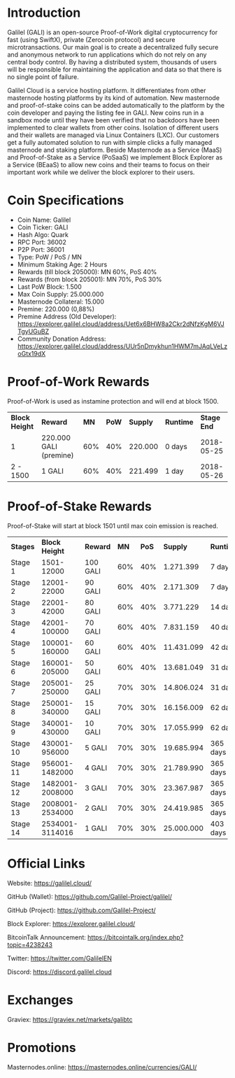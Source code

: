 # Introduction

Galilel (GALI) is an open-source Proof-of-Work digital cryptocurrency for fast (using SwiftX), private (Zerocoin protocol) and secure microtransactions. Our main goal is to create a decentralized fully secure and anonymous network to run applications which do not rely on any central body control. By having a distributed system, thousands of users will be responsible for maintaining the application and data so that there is no single point of failure.

Galilel Cloud is a service hosting platform. It differentiates from other masternode hosting platforms by its kind of automation. New masternode and proof-of-stake coins can be added automatically to the platform by the coin developer and paying the listing fee in GALI. New coins run in a sandbox mode until they have been verified that no backdoors have been implemented to clear wallets from other coins. Isolation of different users and their wallets are managed via Linux Containers (LXC). Our customers get a fully automated solution to run with simple clicks a fully managed masternode and staking platform. Beside Masternode as a Service (MaaS) and Proof-of-Stake as a Service (PoSaaS) we implement Block Explorer as a Service (BEaaS) to allow new coins and their teams to focus on their important work while we deliver the block explorer to their users.

# Coin Specifications

* Coin Name: Galilel
* Coin Ticker: GALI
* Hash Algo: Quark
* RPC Port: 36002
* P2P Port: 36001
* Type: PoW / PoS / MN
* Minimum Staking Age: 2 Hours
* Rewards (till block 205000): MN 60%, PoS 40%
* Rewards (from block 205001): MN 70%, PoS 30%
* Last PoW Block: 1.500
* Max Coin Supply: 25.000.000
* Masternode Collateral: 15.000
* Premine: 220.000 (0,88%)
* Premine Address (Old Developer): https://explorer.galilel.cloud/address/Uet6x6BHW8a2Ckr2dNfzKgM6VJTgyUGuBZ
* Community Donation Address: https://explorer.galilel.cloud/address/UUr5nDmykhun1HWM7mJAqLVeLzoGtx19dX

# Proof-of-Work Rewards

Proof-of-Work is used as instamine protection and will end at block 1500.

<table>
  <tr>
    <td><b>Block Height</b></td>
    <td><b>Reward</b></td>
    <td><b>MN</b></td>
    <td><b>PoW</b></td>
    <td><b>Supply</b></td>
    <td><b>Runtime</b></td>
    <td><b>Stage End</b></td>
  </tr>
  <tr>
    <td>1</td>
    <td>220.000 GALI (premine)</td>
    <td>60%</td>
    <td>40%</td>
    <td>220.000</td>
    <td>0 days</td>
    <td>2018-05-25</td>
  </tr>
  <tr>
    <td>2 - 1500</td>
    <td>1 GALI</td>
    <td>60%</td>
    <td>40%</td>
    <td>221.499</td>
    <td>1 day</td>
    <td>2018-05-26</td>
  </tr>
</table>

# Proof-of-Stake Rewards

Proof-of-Stake will start at block 1501 until max coin emission is reached.

<table>
  <tr>
    <td><b>Stages</b></td>
    <td><b>Block Height</b></td>
    <td><b>Reward</b></td>
    <td><b>MN</b></td>
    <td><b>PoS</b></td>
    <td><b>Supply</b></td>
    <td><b>Runtime</b></td>
    <td><b>Stage End</b></td>
  </tr>
  <tr>
    <td>Stage 1</td>
    <td>1501-12000</td>
    <td>100 GALI</td>
    <td>60%</td>
    <td>40%</td>
    <td>1.271.399</td>
    <td>7 days</td>
    <td>2018-06-02</td>
  </tr>
  <tr>
    <td>Stage 2</td>
    <td>12001-22000</td>
    <td>90 GALI</td>
    <td>60%</td>
    <td>40%</td>
    <td>2.171.309</td>
    <td>7 days</td>
    <td>2018-06-09</td>
  </tr>
  <tr>
    <td>Stage 3</td>
    <td>22001-42000</td>
    <td>80 GALI</td>
    <td>60%</td>
    <td>40%</td>
    <td>3.771.229</td>
    <td>14 days</td>
    <td>2018-06-23</td>
  </tr>
  <tr>
    <td>Stage 4</td>
    <td>42001-100000</td>
    <td>70 GALI</td>
    <td>60%</td>
    <td>40%</td>
    <td>7.831.159</td>
    <td>40 days</td>
    <td>2018-08-02</td>
  </tr>
  <tr>
    <td>Stage 5</td>
    <td>100001-160000</td>
    <td>60 GALI</td>
    <td>60%</td>
    <td>40%</td>
    <td>11.431.099</td>
    <td>42 days</td>
    <td>2018-09-13</td>
  </tr>
  <tr>
    <td>Stage 6</td>
    <td>160001-205000</td>
    <td>50 GALI</td>
    <td>60%</td>
    <td>40%</td>
    <td>13.681.049</td>
    <td>31 days</td>
    <td>2018-10-14</td>
  </tr>
  <tr>
    <td>Stage 7</td>
    <td>205001-250000</td>
    <td>25 GALI</td>
    <td>70%</td>
    <td>30%</td>
    <td>14.806.024</td>
    <td>31 days</td>
    <td>2018-11-14</td>
  </tr>
  <tr>
    <td>Stage 8</td>
    <td>250001-340000</td>
    <td>15 GALI</td>
    <td>70%</td>
    <td>30%</td>
    <td>16.156.009</td>
    <td>62 days</td>
    <td>2019-01-15</td>
  </tr>
  <tr>
    <td>Stage 9</td>
    <td>340001-430000</td>
    <td>10 GALI</td>
    <td>70%</td>
    <td>30%</td>
    <td>17.055.999</td>
    <td>62 days</td>
    <td>2019-03-18</td>
  </tr>
  <tr>
    <td>Stage 10</td>
    <td>430001-956000</td>
    <td>5 GALI</td>
    <td>70%</td>
    <td>30%</td>
    <td>19.685.994</td>
    <td>365 days</td>
    <td>2020-03-17</td>
  </tr>
  <tr>
    <td>Stage 11</td>
    <td>956001-1482000</td>
    <td>4 GALI</td>
    <td>70%</td>
    <td>30%</td>
    <td>21.789.990</td>
    <td>365 days</td>
    <td>2021-03-17</td>
  </tr>
  <tr>
    <td>Stage 12</td>
    <td>1482001-2008000</td>
    <td>3 GALI</td>
    <td>70%</td>
    <td>30%</td>
    <td>23.367.987</td>
    <td>365 days</td>
    <td>2022-03-17</td>
  </tr>
  <tr>
    <td>Stage 13</td>
    <td>2008001-2534000</td>
    <td>2 GALI</td>
    <td>70%</td>
    <td>30%</td>
    <td>24.419.985</td>
    <td>365 days</td>
    <td>2023-03-17</td>
  </tr>
  <tr>
    <td>Stage 14</td>
    <td>2534001-3114016</td>
    <td>1 GALI</td>
    <td>70%</td>
    <td>30%</td>
    <td>25.000.000</td>
    <td>403 days</td>
    <td>2024-04-23</td>
  </tr>
</table>

# Official Links

Website: https://galilel.cloud/

GitHub (Wallet): https://github.com/Galilel-Project/galilel/

GitHub (Project): https://github.com/Galilel-Project/

Block Explorer: https://explorer.galilel.cloud/

BitcoinTalk Announcement: https://bitcointalk.org/index.php?topic=4238243

Twitter: https://twitter.com/GalilelEN

Discord: https://discord.galilel.cloud

# Exchanges

Graviex: https://graviex.net/markets/galibtc

# Promotions

Masternodes.online: https://masternodes.online/currencies/GALI/
